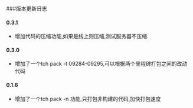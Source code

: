 ###版本更新日志
#### 0.3.1
  * 增加代码的压缩功能,如果是线上则压缩,测试服务器不压缩.
#### 0.3.0
  * 增加了一个tch pack -t 09284-09295,可以根据两个里程碑打包之间的改动代码
#### 0.1.6
  * 增加了一个tch pack -n 功能,只打包非构建的代码,加快打包速度
